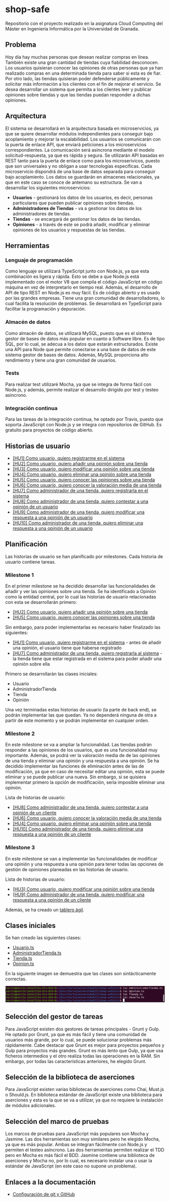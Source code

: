 # shop-safe
Repositorio con el proyecto realizado en la asignatura Cloud Computing del Máster en Ingeniería Informática por la Universidad de Granada.

## Problema
Hoy día hay muchas personas que desean realizar compras en línea. También existe una gran cantidad de tiendas cuya fiabilidad desconocen. Los usuarios quisieran conocer las opiniones de otras personas que ya han realizado compras en una determinada tienda para saber si esta es de fiar. Por otro lado, las tiendas quisieran poder defenderse públicamente y solicitar más información a los clientes con el fin de mejorar el servicio. Se desea desarrollar un sistema que permita a los clientes leer y publicar opiniones sobre tiendas y que las tiendas puedan responder a dichas opiniones.

## Arquitectura
El sistema se desarrollará en la arquitectura basada en microservicios, ya que se quiere desarrollar módulos independientes para conseguir bajo acoplamiento y mejorar la escalabilidad. Los usuarios se comunicarán con la puerta de enlace API, que enviará peticiones a los microservicios correspondientes. La comunicación será asíncrona mediante el modelo solicitud-respuesta, ya que es rápida y segura. Se utilizarán API basadas en REST tanto para la puerta de enlace como para los microserivicos, puesto que son universales y no obligan a usar tecnologías específicas. Cada microservicio dispondrá de una base de datos separada para conseguir bajo acoplamiento. Los datos se guardarán en almacenes relacionales, ya que en este caso se conoce de antemano su estructura. Se van a desarrollar los siguientes microservicios:

* **Usuarios** - gestionará los datos de los usuarios, es decir, personas particulares que pueden publicar opiniones sobre tiendas.
* **Administradores de Tiendas** - va a gestionar los datos de los administradores de tiendas.
* **Tiendas** - se encargará de gestionar los datos de las tiendas.
* **Opiniones** - a través de este se podrá añadir, modificar y eliminar opiniones de los usuarios y respuestas de las tiendas.

## Herramientas

### Lenguaje de programación
Como lenguaje se utilizará TypeScript junto con Node.js, ya que esta combinación es ligera y rápida. Esto se debe a que Node.js está implementado con el motor V8 que compila el código JavaScript en código máquina en vez de interpretarlo en tiempo real. Además, el desarrollo de API de tipo REST en Node.js es muy fácil. Es de código abierto y es usado por las grandes empresas. Tiene una gran comunidad de desarrolladores, lo cual facilita la resolución de problemas. Se desarrollará en TypeScript para facilitar la programación y depuración.

### Almacén de datos
Como almacén de datos, se utilizará MySQL, puesto que es el sistema gestor de bases de datos más popular en cuanto a Software libre. Es de tipo SQL, por lo cual, se adecua a los datos que estarán estructurados. Existe una API para Node que permite conectarse a una base de datos de este sistema gestor de bases de datos. Además, MySQL proporciona alto rendimiento y tiene una gran comunidad de usuarios.

### Tests
Para realizar test utilizaré Mocha, ya que se integra de forma fácil con Node.js, y además, permite realizar el desarrollo dirigido por test y testeo asíncrono.

### Integración continua
Para las tareas de la integración continua, he optado por Travis, puesto que soporta JavaScript con Node.js y se integra con repositorios de GitHub. Es gratuito para proyectos de código abierto. 

## Historias de usuario
* [[HU1] Como usuario, quiero registrarme en el sistema](https://github.com/januszewskimar/shop-safe/issues/7)
* [[HU2] Como usuario, quiero añadir una opinión sobre una tienda](https://github.com/januszewskimar/shop-safe/issues/8)
* [[HU3] Como usuario, quiero modificar una opinión sobre una tienda](https://github.com/januszewskimar/shop-safe/issues/9)
* [[HU4] Como usuario, quiero eliminar una opinión sobre una tienda](https://github.com/januszewskimar/shop-safe/issues/10)
* [[HU5] Como usuario, quiero conocer las opiniones sobre una tienda](https://github.com/januszewskimar/shop-safe/issues/11)
* [[HU6] Como usuario, quiero conocer la valoración media de una tienda](https://github.com/januszewskimar/shop-safe/issues/12)
* [[HU7] Como administrador de una tienda, quiero registrarla en el sistema](https://github.com/januszewskimar/shop-safe/issues/13)
* [[HU8] Como administrador de una tienda, quiero contestar a una opinión de un usuario](https://github.com/januszewskimar/shop-safe/issues/14)
* [[HU9] Como administrador de una tienda, quiero modificar una respuesta a una opinión de un usuario](https://github.com/januszewskimar/shop-safe/issues/15)
* [[HU10] Como administrador de una tienda, quiero eliminar una respuesta a una opinión de un usuario](https://github.com/januszewskimar/shop-safe/issues/16)

## Planificación
Las historias de usuario se han planificado por milestones. Cada historia de usuario contiene tareas.

### Milestone 1
En el primer milestone se ha decidido desarrollar las funcionalidades de añadir y ver las opiniones sobre una tienda. Se ha identificado a Opinión como la entidad central, por lo cual las historias de usuario relacionadas con esta se desarrollarán primero:
* [[HU2] Como usuario, quiero añadir una opinión sobre una tienda](https://github.com/januszewskimar/shop-safe/issues/8)
* [[HU5] Como usuario, quiero conocer las opiniones sobre una tienda](https://github.com/januszewskimar/shop-safe/issues/11)

Sin embargo, para poder implementarlas es necesario haber finalizado las siguientes:
* [[HU1] Como usuario, quiero registrarme en el sistema](https://github.com/januszewskimar/shop-safe/issues/7) - antes de añadir una opinión, el usuario tiene que haberse registrado
* [[HU7] Como administrador de una tienda, quiero registrarla al sistema](https://github.com/januszewskimar/shop-safe/issues/13) - la tienda tiene que estar registrada en el sistema para poder añadir una opinión sobre ella

Primero se desarrollarán las clases iniciales:
* Usuario
* AdministradorTienda
* Tienda
* Opinión

Una vez terminadas estas historias de usuario (la parte de back end), se podrán implementar las que quedan. Ya no dependerá ninguna de otra a partir de este momento y se podrán implementar en cualquier orden.

### Milestone 2
En este milestone se va a ampliar la funcionalidad. Las tiendas podrán responder a las opiniones de los usuarios, que es una funcionalidad muy importante. Además, se podrá ver la valoración media de de las opiniones de una tienda y eliminar una opinión y una respuesta a una opinión. Se ha decidido implementar las funciones de eliminación antes de las de modificación, ya que en caso de necesitar editar una opinión, esta se puede eliminar y se puede publicar una nueva. Sin embargo, si se quisiera implementar primero la opción de modificación, sería imposible eliminar una opinión.

Lista de historias de usuario:
* [[HU8] Como administrador de una tienda, quiero contestar a una opinión de un cliente](https://github.com/januszewskimar/shop-safe/issues/14)
* [[HU6] Como usuario, quiero conocer la valoración media de una tienda](https://github.com/januszewskimar/shop-safe/issues/12)
* [[HU4] Como usuario, quiero eliminar una opinión sobre una tienda](https://github.com/januszewskimar/shop-safe/issues/10)
* [[HU10] Como administrador de una tienda, quiero eliminar una respuesta a una opinión de un cliente](https://github.com/januszewskimar/shop-safe/issues/16)

### Milestone 3
En este milestone se van a implementar las funcionalidades de modificar una opinión y una respuesta a una opinión para tener todas las opciones de gestión de opiniones planeadas en las historias de usuario.

Lista de historias de usuario:
* [[HU3] Como usuario, quiero modificar una opinión sobre una tienda](https://github.com/januszewskimar/shop-safe/issues/9)
* [[HU9] Como administrador de una tienda, quiero modificar una respuesta a una opinión de un cliente](https://github.com/januszewskimar/shop-safe/issues/15)

Además, se ha creado un [tablero ágil](https://github.com/januszewskimar/shop-safe/projects/1).

## Clases iniciales
Se han creado las siguientes clases:
* [Usuario.ts](/src/Usuario.ts)
* [AdministradorTienda.ts](/src/AdministradorTienda.ts)
* [Tienda.ts](/src/Tienda.ts)
* [Opinion.ts](/src/Opinion.ts)

En la siguiente imagen se demuestra que las clases son sintácticamente correctas.

![Compilación de las clases iniciales](/docs/imgs/compilacion-clases-iniciales.png)

## Selección del gestor de tareas

Para JavaScript existen dos gestores de tareas principales - Grunt y Gulp. He optado por Grunt, ya que es más fácil y tiene una comunidad de usuarios más grande, por lo cual, se puede solucionar problemas más rápidamente. Cabe destacar que Grunt es mejor para proyectos pequeños y Gulp para proyectos más grandes. Grunt es más lento que Gulp, ya que usa ficheros intermedios y el otro realiza todas las operaciones en la RAM. Sin embargo, por todas las características anteriores, he elegido Grunt.

## Selección de la biblioteca de aserciones

Para JavaScript existen varias bibliotecas de aserciones como Chai, Must.js o Should.js. En biblioteca estándar de JavaScript existe una biblioteca para aserciones y esta es la que se va a utilizar, ya que no requiere la instalación de módulos adicionales.

## Selección del marco de pruebas

Los marcos de pruebas para JavaScript más populares son Mocha y Jasmine. Las dos herramientas son muy similares pero he elegido Mocha, ya que es más popular. Ambas se integran fácilmente con Node.js y permiten el testeo asíncrono. Las dos herramientas permiten realizar el TDD pero en Mocha es más fácil el BDD. Jasmine contiene una biblioteca de aserciones y Mocha no, por lo cual, es necesario instalar una o usar la estándar de JavaScript (en este caso no supone un problema).

## Enlaces a la documentación
* [Configuración de git y GitHub](https://github.com/januszewskimar/CC-proyecto/blob/main/docs/config-git-github.md)
